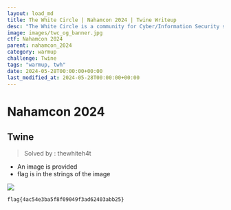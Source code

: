 ```yaml
---
layout: load_md
title: The White Circle | Nahamcon 2024 | Twine Writeup
desc: "The White Circle is a community for Cyber/Information Security students, enthusiasts and professionals. You can discuss anything related to Security, share your knowledge with others, get help when you need it and proceed further in your journey with amazing people from all over the world."
image: images/twc_og_banner.jpg
ctf: Nahamcon 2024
parent: nahamcon_2024
category: warmup
challenge: Twine
tags: "warmup, twh"
date: 2024-05-28T00:00:00+00:00
last_modified_at: 2024-05-28T00:00:00+00:00
---
```


<h1 class="heading card-title white-text">Nahamcon 2024</h1>


## Twine

> Solved by : thewhiteh4t

- An image is provided
- flag is in the strings of the image


![](https://i.imgur.com/dLpZ9r6.png)


```
flag{4ac54e3ba5f8f09049f3ad62403abb25}
```

